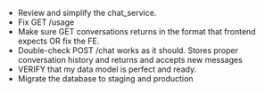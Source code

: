 - Review and simplify the chat_service.
- Fix GET /usage
- Make sure GET conversations returns in the format that frontend expects OR fix the FE.
- Double-check POST /chat works as it should. Stores proper conversation history and returns and accepts new messages
- VERIFY that my data model is perfect and ready.
- Migrate the database to staging and production